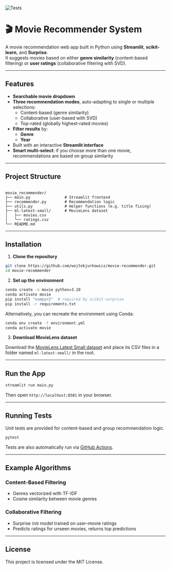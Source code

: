 ![Tests](https://github.com/wojtekjurkowicz/movie-recommender/actions/workflows/python-tests.yml/badge.svg)

# 🎬 Movie Recommender System

A movie recommendation web app built in Python using **Streamlit**, **scikit-learn**, and **Surprise**.  
It suggests movies based on either **genre similarity** (content-based filtering) or **user ratings** (collaborative filtering with SVD).

---

## Features

- **Searchable movie dropdown**
- **Three recommendation modes**, auto-adapting to single or multiple selections:
  - Content-based (genre similarity)
  - Collaborative (user-based with SVD)
  - Top-rated (globally highest-rated movies)
- **Filter results** by:
  - **Genre**
  - **Year**
- Built with an interactive **Streamlit interface**
- **Smart multi-select**: if you choose more than one movie, recommendations are based on group similarity

---

## Project Structure

```

movie_recommender/
├── main.py               # Streamlit frontend
├── recommender.py        # Recommendation logic
├── utils.py              # Helper functions (e.g. title fixing)
├── ml-latest-small/      # MovieLens dataset
│   ├── movies.csv
│   └── ratings.csv
└── README.md

```

---

## Installation

1. **Clone the repository**

```bash
git clone https://github.com/wojtekjurkowicz/movie-recommender.git
cd movie-recommender
````

2. **Set up the environment**

```bash
conda create -n movie python=3.10
conda activate movie
pip install "numpy<2"  # required by scikit-surprise
pip install -r requirements.txt
```

Alternatively, you can recreate the environment using Conda:
```bash
conda env create -f environment.yml
conda activate movie
```

3. **Download MovieLens dataset**

Download the [MovieLens Latest Small dataset](https://grouplens.org/datasets/movielens/) and place its CSV files in a folder named `ml-latest-small/` in the root.

---

## Run the App

```bash
streamlit run main.py
```

Then open `http://localhost:8501` in your browser.

---

## Running Tests

Unit tests are provided for content-based and group recommendation logic.

```bash
pytest
````

Tests are also automatically run via [GitHub Actions](https://github.com/wojtekjurkowicz/movie-recommender/actions).

---

## Example Algorithms

### Content-Based Filtering

* Genres vectorized with TF-IDF
* Cosine similarity between movie genres

### Collaborative Filtering

* Surprise `SVD` model trained on user–movie ratings
* Predicts ratings for unseen movies, returns top predictions

---

## License

This project is licensed under the MIT License.